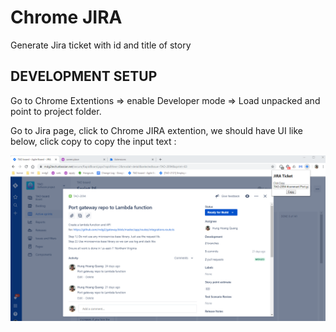 # Chrome JIRA

Generate Jira ticket with id and title of story

## DEVELOPMENT SETUP

Go to Chrome Extentions => enable Developer mode => Load unpacked and point to project folder.

Go to Jira page, click to Chrome JIRA extention, we  should have UI like below, click copy to copy the input text :

![Screenshot of user interface](./images/ui.png)

